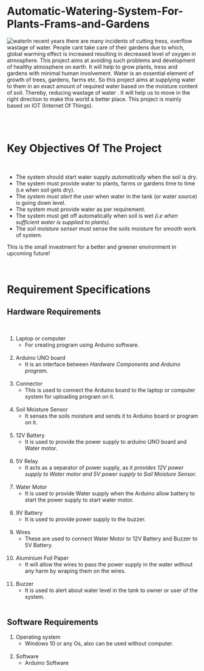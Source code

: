 # Automatic-Watering-System-For-Plants-Frams-and-Gardens

 ![water](https://user-images.githubusercontent.com/69461207/90009784-55394380-dcbc-11ea-87be-447b9438f78b.jpeg)In recent years there are many incidents of cutting tress, overflow wastage of water. People cant take care of their gardens due to which, global warming effect is increased resulting in decreased level of oxygen in atmosphere. 
This project aims at avoiding such problems and development of healthy atmosphere on earth. It will help to grow plants, tress and gardens with minimal human involvement. Water is an essential element of growth of trees, gardens, farms etc. So this project aims at supplying water to them in an exact amount of required water based on the moisture content of soil.
Thereby, reducing wastage of water . It will help us to move in the right direction to make this world a better place. This project is mainly based on IOT (Internet Of Things).

<br />
<br />

# Key Objectives Of The Project

<br />

  - The system should start water supply *automatically* when the soil is dry.
  - The system must provide water to plants, farms or gardens time to time (i.e when soil gets dry).
  - The *system must alert* the user when water in the tank (or water source) is going down level.
  - The system must provide water as per requirement.
  - The system must get off automatically when soil is wet *(i.e when sufficient water is supplied to plants).*
  - The *soil moisture senser* must sense the soils moisture for smooth work of system.

This is the small investment for a better and greener environment in upcoming future!

<br />

# Requirement Specifications


## Hardware Requirements

<br />

 1. Laptop or computer
     - For creating program using Arduino software.
     <br /> 
 2. Arduino UNO board    
     - It is an interface between *Hardware Components* and *Arduino program*.
     <br />
 3. Connector           
     - This is used to connect the Arduino board to the laptop or computer system for uploading program on it.
     <br />
 4. Soil Moisture Sensor 
     - It senses the soils moisture and sends it to Arduino board or program on it.
     <br />
 5. 12V Battery          
     - It is used to provide the power supply to arduino UNO board and Water motor.
     <br />
 6. 5V Relay             
     - It acts as a separator of power supply, as it *provides 12V power supply to Water motor and 5V power supply to Soil Moisture Sensor.*
     <br />
 7. Water Motor       
     - It is used to provide Water supply when the Arduino allow battery to start the power supply to start water motor.
     <br />
 8. 9V Battery           
     - It is used to provide power supply to the buzzer.
     <br />
 9. Wires                
     - These are used to connect Water Motor to 12V Battery and Buzzer to 5V Battery.
     <br />
 10. Aluminium Foil Paper 
     - It will allow the wires to pass the power supply in the water without any harm by wraping them on the wires.
     <br />
 11. Buzzer             
     - It is used to alert about water level in the tank to owner or user of the system.
     <br />
     
 
## Software Requirements 
 
 1. Operating system    
     - Windows 10 or any Os, also can be used without computer.
     <br />
 2. Software            
     - Arduino Software
